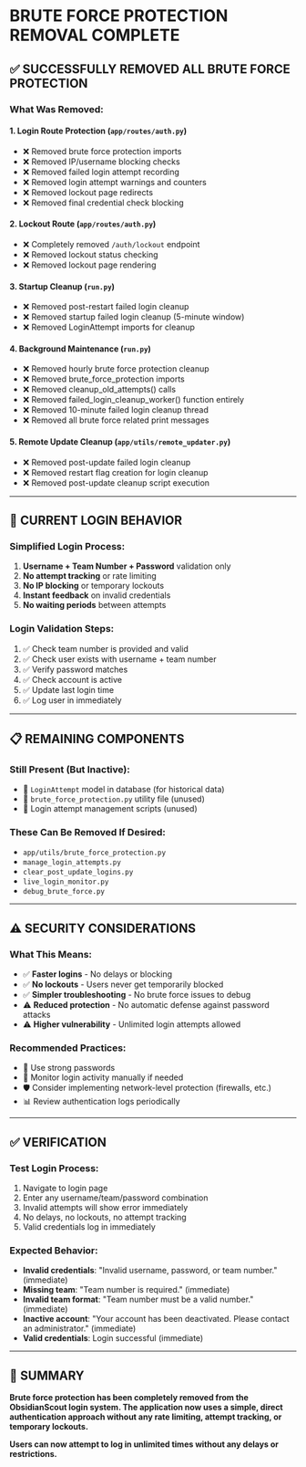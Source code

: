 # BRUTE FORCE PROTECTION REMOVAL COMPLETE

## ✅ **SUCCESSFULLY REMOVED ALL BRUTE FORCE PROTECTION**

### **What Was Removed:**

#### 1. **Login Route Protection** (`app/routes/auth.py`)
- ❌ Removed brute force protection imports
- ❌ Removed IP/username blocking checks  
- ❌ Removed failed login attempt recording
- ❌ Removed login attempt warnings and counters
- ❌ Removed lockout page redirects
- ❌ Removed final credential check blocking

#### 2. **Lockout Route** (`app/routes/auth.py`)
- ❌ Completely removed `/auth/lockout` endpoint
- ❌ Removed lockout status checking
- ❌ Removed lockout page rendering

#### 3. **Startup Cleanup** (`run.py`)
- ❌ Removed post-restart failed login cleanup
- ❌ Removed startup failed login cleanup (5-minute window)
- ❌ Removed LoginAttempt imports for cleanup

#### 4. **Background Maintenance** (`run.py`)
- ❌ Removed hourly brute force protection cleanup
- ❌ Removed brute_force_protection imports
- ❌ Removed cleanup_old_attempts() calls
- ❌ Removed failed_login_cleanup_worker() function entirely
- ❌ Removed 10-minute failed login cleanup thread
- ❌ Removed all brute force related print messages

#### 5. **Remote Update Cleanup** (`app/utils/remote_updater.py`)
- ❌ Removed post-update failed login cleanup
- ❌ Removed restart flag creation for login cleanup
- ❌ Removed post-update cleanup script execution

---

## 🚀 **CURRENT LOGIN BEHAVIOR**

### **Simplified Login Process:**
1. **Username + Team Number + Password** validation only
2. **No attempt tracking** or rate limiting
3. **No IP blocking** or temporary lockouts
4. **Instant feedback** on invalid credentials
5. **No waiting periods** between attempts

### **Login Validation Steps:**
1. ✅ Check team number is provided and valid
2. ✅ Check user exists with username + team number
3. ✅ Verify password matches
4. ✅ Check account is active
5. ✅ Update last login time
6. ✅ Log user in immediately

---

## 📋 **REMAINING COMPONENTS**

### **Still Present (But Inactive):**
- 🔧 `LoginAttempt` model in database (for historical data)
- 🔧 `brute_force_protection.py` utility file (unused)
- 🔧 Login attempt management scripts (unused)

### **These Can Be Removed If Desired:**
- `app/utils/brute_force_protection.py`
- `manage_login_attempts.py`
- `clear_post_update_logins.py`
- `live_login_monitor.py`
- `debug_brute_force.py`

---

## ⚠️ **SECURITY CONSIDERATIONS**

### **What This Means:**
- ✅ **Faster logins** - No delays or blocking
- ✅ **No lockouts** - Users never get temporarily blocked
- ✅ **Simpler troubleshooting** - No brute force issues to debug
- ⚠️  **Reduced protection** - No automatic defense against password attacks
- ⚠️  **Higher vulnerability** - Unlimited login attempts allowed

### **Recommended Practices:**
- 🔐 Use strong passwords
- 🔄 Monitor login activity manually if needed
- 🛡️  Consider implementing network-level protection (firewalls, etc.)
- 📊 Review authentication logs periodically

---

## ✅ **VERIFICATION**

### **Test Login Process:**
1. Navigate to login page
2. Enter any username/team/password combination
3. Invalid attempts will show error immediately
4. No delays, no lockouts, no attempt tracking
5. Valid credentials log in immediately

### **Expected Behavior:**
- **Invalid credentials**: "Invalid username, password, or team number." (immediate)
- **Missing team**: "Team number is required." (immediate)
- **Invalid team format**: "Team number must be a valid number." (immediate)
- **Inactive account**: "Your account has been deactivated. Please contact an administrator." (immediate)
- **Valid credentials**: Login successful (immediate)

---

## 🎯 **SUMMARY**

**Brute force protection has been completely removed from the ObsidianScout login system. The application now uses a simple, direct authentication approach without any rate limiting, attempt tracking, or temporary lockouts.**

**Users can now attempt to log in unlimited times without any delays or restrictions.**
